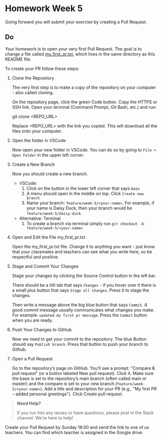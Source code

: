 # Homework Week 5

Going forward you will submit your exercise by creating a Pull Request.

## Do

Your homework is to open your very first Pull Request. The goal is to change a file called [my_first_pr.txt](./my_first_pr.txt), which lives in the same directory as this README file.

To create your PR follow these steps:

1. Clone the Repository

    The very first step is to make a copy of the repository on your computer - also called cloning.
    
    On the repository page, click the green Code button.
    Copy the HTTPS or SSH link.
    Open your terminal (Command Prompt, Git Bash, etc.) and run:

    git clone <REPO_URL>

    Replace <REPO_URL> with the link you copied. This will download all the files onto your computer.

2. Open the folder in VSCode

    Now open your new folder in VSCode. You can do so by going to `File > Open Folder` in the upper left corner.

3. Create a New Branch

    Now you should create a new branch.
    - VSCode:
        1. Click on the button in the lower left corner that says `main`
        2. A menu should open in the middle on top. Click `Create new branch`
        3. Name your branch: `feature/week-5/<your-name>`. For example, if your name is Daisy Duck, then your branch would be `feature/week-5/daisy-duck`.
    - Alternative: Terminal
        1. To create a branch via terminal simply run `git checkout -b feature/week-5/<your-name>` 

4. Open and Edit the File my_first_pr.txt

    Open the my_first_pr.txt file. Change it to anything you want - just know that your classmates and teachers can see what you write here, so be respectful and positive.

5. Stage and Commit Your Changes

    Stage your changes by clicking the Source Control button in the left bar.

    There should be a littl tab that says `Changes` - if you hover over it there is a small plus button that says `Stage all changes`. Press it to stage the changes.

    Then write a message above the big blue button that says `Commit`. A good commit message usually communicates what changes you make. For example: `updated my first pr message`. Press the `Commit` button when you are ready.

6. Push Your Changes to GitHub

    Now we need to get your commit to the repository. The blue Button should say `Publish branch`.
    Press that button to push your branch to Github.
    
7. Open a Pull Request

    Go to the repository’s page on GitHub.
    You’ll see a prompt: "Compare & pull request" (or a button labeled New pull request). Click it.
    Make sure the base is set to the repository’s main branch (often called main or master) and the compare is set to your new branch (`feature/week-5/<your-name>`).
    Add a title and description for your PR (e.g., "My first PR – added personal greetings").
    Click Create pull request.


> **Need Help?**
>
> If you run into any issues or have questions, please post in the Slack channel. We're here to help!

Create your Pull Request by Sunday 18:00 and send the link to one of us teachers. You can find which teacher is assigned in the Google drive. 
